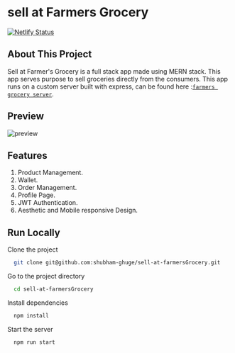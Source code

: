 # sell at Farmers Grocery

[![Netlify Status](https://api.netlify.com/api/v1/badges/f7e914b7-51c8-475a-ad98-3e1da64f1d05/deploy-status)](https://app.netlify.com/sites/sellatfarmersgrocery/deploys)

## About This Project

Sell at Farmer's Grocery is a full stack app made using MERN stack. This app serves purpose to sell groceries directly from the consumers. This app runs on a custom server built with express, can be found here :[`farmers grocery server`](https://github.com/shubham-ghuge/api-farmers-grocery/tree/v2.0.0).

## Preview

![preview](./demo.gif)

## Features

1. Product Management.
2. Wallet.
3. Order Management.
4. Profile Page.
5. JWT Authentication.
6. Aesthetic and Mobile responsive Design.

## Run Locally

Clone the project

```bash
  git clone git@github.com:shubham-ghuge/sell-at-farmersGrocery.git
```

Go to the project directory

```bash
  cd sell-at-farmersGrocery
```

Install dependencies

```bash
  npm install
```

Start the server

```bash
  npm run start
```
